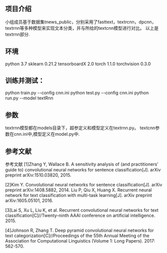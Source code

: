 ## 项目介绍
小组成员基于数据集tnews_public，分别采用了fasttext，textrcnn，dpcnn，textrnn等多种模型来实现文本分类，并与所给的textcnn模型进行对比。
以上是textrnn部分.

## 环境
python 3.7 
sklearn 0.21.2 
tensorboardX 2.0 
torch 1.1.0
torchvision 0.3.0  

## 训练并测试：
python train.py --config cnn.ini
python test.py --config cnn.ini
python run.py --model textRnn

## 参数
textrnn模型都在models目录下，超参定义和模型定义在textrnn.py。
textcnn参数在cnn.ini中,模型定义在model.py中.

## 参考文献
参考文献
[1]Zhang Y, Wallace B. A sensitivity analysis of (and practitioners’ guide to) convolutional neural networks
for sentence classification[J]. arXiv preprint arXiv:1510.03820, 2015.&emsp;

[2]Kim Y. Convolutional neural networks for sentence classification[J]. arXiv preprint arXiv:1408.5882, 2014.
Liu P, Qiu X, Huang X. Recurrent neural network for text classification with multi-task learning[J]. arXiv
preprint arXiv:1605.05101, 2016.&emsp;

[3]Lai S, Xu L, Liu K, et al. Recurrent convolutional neural networks for text classification[C]//Twenty-ninth
AAAI conference on artificial intelligence. 2015.&emsp;

[4]Johnson R, Zhang T. Deep pyramid convolutional neural networks for text categorization[C]//Proceedings of the 55th Annual Meeting of the Association for Computational Linguistics
(Volume 1: Long Papers). 2017: 562-570.&emsp;

